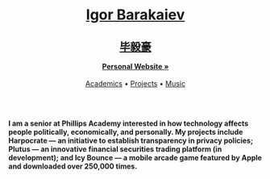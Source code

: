 <p align="center">
  <h1 align="center"><a href="https://igor.fyi/">Igor Barakaiev</h1>
  <h2 align="center">毕毅豪</h2>
  <p align="center">
    <a href="https://igor.fyi/"><strong>Personal Website »</strong></a>
    <br>
    <br>
    <a href="#academics">Academics</a>
    •
    <a href="#projects">Projects</a>
    •
    <a href="#music">Music</a>
  </p>
</p>
<br>
<br>

**I am a senior at Phillips Academy interested in how technology affects people politically, economically, and personally. My projects include Harpocrate — an initiative to establish transparency in privacy policies; Plutus — an innovative financial securities trading platform (in development); and Icy Bounce — a mobile arcade game featured by Apple and downloaded over 250,000 times.**

